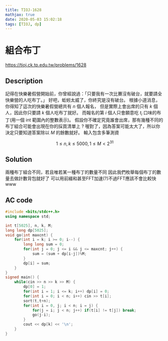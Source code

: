 ```yaml
---
title: TIOJ-1628
mathjax: true
date: 2020-05-03 15:02:18
tags: [TIOJ, dp]
---
```

# 組合布丁

https://tioj.ck.tp.edu.tw/problems/1628

## Description
記得在快樂暑假營開始前，你曾經說過：「只要我有一次比賽沒有破台，就要請全快樂營的人吃布丁。」
好吧，蚯蚓太威了，你終究是沒有破台。
根據小道消息，你得知了這次的快樂暑假營總共有 $n$ 個人報名，
但是實際上會出席的只有 $k$ 個人，因此你只要請 $k$ 個人吃布丁就好。
而報名的第 $i$ 個人只會願意吃 $t_i$ 口味的布丁(用一個 int 範圍內的整數表示)。
假設你不確定究竟誰會出席，那有幾種不同的布丁組合可能會出現在你的採買清單上 ?
喔對了，因為答案可能太大了，所以你決定只要知道答案除以 $M$ 的餘數就好。
輸入包含多筆測資

$$
1 \leq n, k \leq 5000, 1 \leq M <  2^{31}
$$

## Solution
兩種布丁組合不同，若且唯若某一種布丁的數量不同
因此我們枚舉每個布丁的數量去做計數背包就好了
可以用前綴和甚至FFT加速(?)不過FFT應該不會比較快www

## AC code
```cpp
#include <bits/stdc++.h>
using namespace std;

int t[5025], n, k, M;
long long dp[5025];
void go(int maxcnt) {
    for(int i = k; i >= 0; i--) {
        long long sum = 0;
        for(int j = 0; j <= i && j <= maxcnt; j++) {
            sum = (sum + dp[i-j])%M;
        }
        dp[i] = sum;
    }
}
signed main() {
    while(cin >> n >> k >> M) {
        dp[0] = 1;
        for(int i = 1; i <= k; i++) dp[i] = 0;
        for(int i = 0; i < n; i++) cin >> t[i];
        sort(t,t+n);
        for(int i = 0, j; i < n; i = j) {
            for(j = i; j < n; j++) if(t[i] != t[j]) break;
            go(j-i);
        }
        cout << dp[k] << '\n';
    }
}
```

